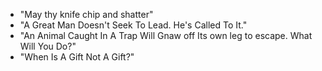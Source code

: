 - "May thy knife chip and shatter"
- "A Great Man Doesn't Seek To Lead. He's Called To It."
- "An Animal Caught In A Trap Will Gnaw off Its own leg to escape. What Will You Do?"
- "When Is A Gift Not A Gift?"
